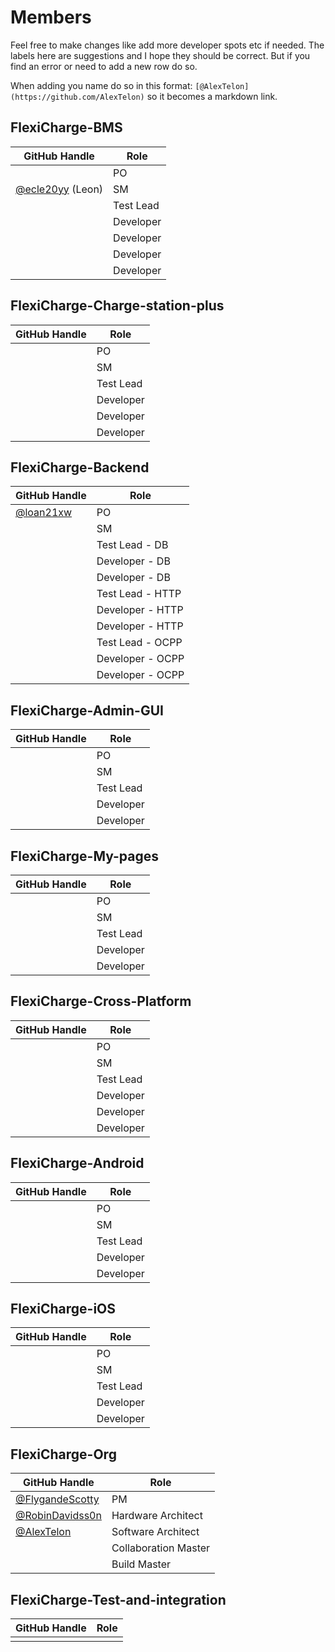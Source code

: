 # Members
Feel free to make changes like add more developer spots etc if needed. The labels here are suggestions and I hope they should be correct. But if you find an error or need to add a new row do so.

When adding you name do so in this format: `[@AlexTelon](https://github.com/AlexTelon)` so it becomes a markdown link.

## FlexiCharge-BMS
| GitHub Handle | Role |
|---------------|------|
|               |  PO  |
| [@ecle20yy](https://github.com/ecle20yy) (Leon)  |  SM  |
|               |  Test Lead  |
|               |  Developer  |
|               |  Developer  |
|               |  Developer  |
|               |  Developer  |
## FlexiCharge-Charge-station-plus
| GitHub Handle | Role |
|---------------|------|
|               |  PO  |
|               |  SM  |
|               |  Test Lead  |
|               |  Developer  |
|               |  Developer  |
|               |  Developer  |

## FlexiCharge-Backend
| GitHub Handle | Role |
|---------------|------|
| [@loan21xw](https://github.com/loan21xw)    |  PO  |
|               |  SM  |
|               |  Test Lead - DB |
|               |  Developer - DB |
|               |  Developer - DB |
|               |  Test Lead - HTTP |
|               |  Developer - HTTP |
|               |  Developer - HTTP |
|               |  Test Lead - OCPP |
|               |  Developer - OCPP |
|               |  Developer - OCPP |


## FlexiCharge-Admin-GUI
| GitHub Handle | Role |
|---------------|------|
|               |  PO  |
|               |  SM  |
|               |  Test Lead  |
|               |  Developer  |
|               |  Developer  |

## FlexiCharge-My-pages
| GitHub Handle | Role |
|---------------|------|
|               |  PO  |
|               |  SM  |
|               |  Test Lead  |
|               |  Developer  |
|               |  Developer  |

## FlexiCharge-Cross-Platform
| GitHub Handle | Role |
|---------------|------|
|               |  PO  |
|               |  SM  |
|               |  Test Lead  |
|               |  Developer  |
|               |  Developer  |
|               |  Developer  |

## FlexiCharge-Android
| GitHub Handle | Role |
|---------------|------|
|               |  PO  |
|               |  SM  |
|               |  Test Lead  |
|               |  Developer  |
|               |  Developer  |

## FlexiCharge-iOS
| GitHub Handle | Role |
|---------------|------|
|               |  PO  |
|               |  SM  |
|               |  Test Lead  |
|               |  Developer  |
|               |  Developer  |

## FlexiCharge-Org
| GitHub Handle | Role |
|---------------|------|
| [@FlygandeScotty](https://github.com/FlygandeScotty)    |   PM   |
| [@RobinDavidss0n](https://github.com/RobinDavidss0n)    |  Hardware Architect    |
| [@AlexTelon](https://github.com/AlexTelon)    |  Software Architect    |
|               |  Collaboration Master    |
|               |  Build Master    |

## FlexiCharge-Test-and-integration
| GitHub Handle | Role |
|---------------|------|
|               |      |
